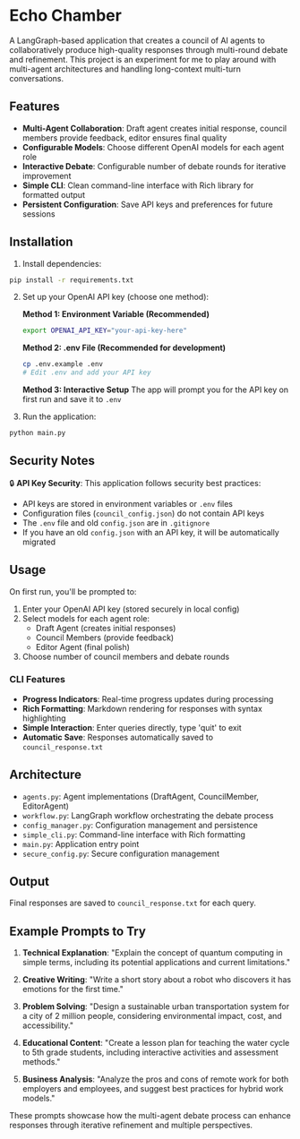 # Echo Chamber

A LangGraph-based application that creates a council of AI agents to collaboratively produce high-quality responses through multi-round debate and refinement. This project is an experiment for me to play around with multi-agent architectures and handling long-context multi-turn conversations.

## Features

- **Multi-Agent Collaboration**: Draft agent creates initial response, council members provide feedback, editor ensures final quality
- **Configurable Models**: Choose different OpenAI models for each agent role
- **Interactive Debate**: Configurable number of debate rounds for iterative improvement
- **Simple CLI**: Clean command-line interface with Rich library for formatted output
- **Persistent Configuration**: Save API keys and preferences for future sessions

## Installation

1. Install dependencies:
```bash
pip install -r requirements.txt
```

2. Set up your OpenAI API key (choose one method):

   **Method 1: Environment Variable (Recommended)**
   ```bash
   export OPENAI_API_KEY="your-api-key-here"
   ```

   **Method 2: .env File (Recommended for development)**
   ```bash
   cp .env.example .env
   # Edit .env and add your API key
   ```

   **Method 3: Interactive Setup**
   The app will prompt you for the API key on first run and save it to `.env`

3. Run the application:
```bash
python main.py
```

## Security Notes

🔒 **API Key Security**: This application follows security best practices:
- API keys are stored in environment variables or `.env` files
- Configuration files (`council_config.json`) do not contain API keys
- The `.env` file and old `config.json` are in `.gitignore`
- If you have an old `config.json` with an API key, it will be automatically migrated

## Usage

On first run, you'll be prompted to:
1. Enter your OpenAI API key (stored securely in local config)
2. Select models for each agent role:
   - Draft Agent (creates initial responses)
   - Council Members (provide feedback)
   - Editor Agent (final polish)
3. Choose number of council members and debate rounds

### CLI Features

- **Progress Indicators**: Real-time progress updates during processing
- **Rich Formatting**: Markdown rendering for responses with syntax highlighting
- **Simple Interaction**: Enter queries directly, type 'quit' to exit
- **Automatic Save**: Responses automatically saved to `council_response.txt`

## Architecture

- `agents.py`: Agent implementations (DraftAgent, CouncilMember, EditorAgent)
- `workflow.py`: LangGraph workflow orchestrating the debate process
- `config_manager.py`: Configuration management and persistence
- `simple_cli.py`: Command-line interface with Rich formatting
- `main.py`: Application entry point
- `secure_config.py`: Secure configuration management

## Output

Final responses are saved to `council_response.txt` for each query.

## Example Prompts to Try

1. **Technical Explanation**: "Explain the concept of quantum computing in simple terms, including its potential applications and current limitations."

2. **Creative Writing**: "Write a short story about a robot who discovers it has emotions for the first time."

3. **Problem Solving**: "Design a sustainable urban transportation system for a city of 2 million people, considering environmental impact, cost, and accessibility."

4. **Educational Content**: "Create a lesson plan for teaching the water cycle to 5th grade students, including interactive activities and assessment methods."

5. **Business Analysis**: "Analyze the pros and cons of remote work for both employers and employees, and suggest best practices for hybrid work models."

These prompts showcase how the multi-agent debate process can enhance responses through iterative refinement and multiple perspectives.